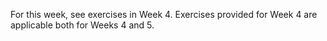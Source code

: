 For this week, see exercises in Week 4.
Exercises provided for Week 4 are applicable both for Weeks 4 and 5.
